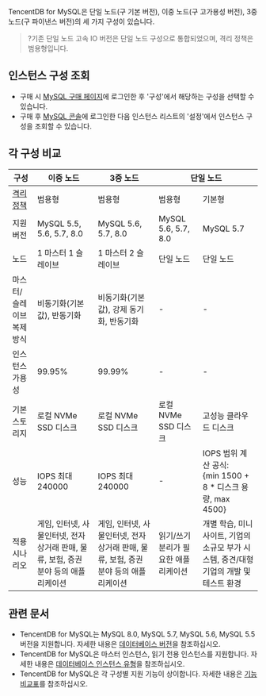 TencentDB for MySQL은 단일 노드(구 기본 버전), 이중 노드(구 고가용성 버전), 3중 노드(구 파이낸스 버전)의 세 가지 구성이 있습니다.
>?기존 단일 노드 고속 IO 버전은 단일 노드 구성으로 통합되었으며, 격리 정책은 범용형입니다.

## 인스턴스 구성 조회
- 구매 시 [MySQL 구매 페이지](https://buy.cloud.tencent.com/cdb)에 로그인한 후 '구성'에서 해당하는 구성을 선택할 수 있습니다.
- 구매 후 [MySQL 콘솔](https://console.cloud.tencent.com/cdb)에 로그인한 다음 인스턴스 리스트의 '설정'에서 인스턴스 구성을 조회할 수 있습니다.

## 각 구성 비교
<table>
<thead>
<tr><th>구성</th><th >이중 노드</th><th>3중 노드</th><th colspan=2>단일 노드</th>
</thead>
<tbody><tr>
<td><a href="https://intl.cloud.tencent.com/document/product/236/39794">격리 정책</a></td>
<td>범용형</td><td>범용형</td><td>범용형</td><td>기본형</td></tr>
<tr>
<td>지원 버전</td>
<td>MySQL 5.5, 5.6, 5.7, 8.0</td><td>MySQL 5.6, 5.7, 8.0</td><td>MySQL 5.6, 5.7, 8.0</td><td>MySQL 5.7</td></tr>
<tr>
<td>노드</td>
<td>1 마스터 1 슬레이브</td><td>1 마스터 2 슬레이브</td><td>단일 노드</td><td>단일 노드</td></tr>
<tr>
<td>마스터/슬레이브 복제 방식</td>
<td>비동기화(기본값), 반동기화</td><td>비동기화(기본값), 강제 동기화, 반동기화</td><td>-</td><td>-</td></tr>
<tr>
<td>인스턴스 가용성</td>
<td>99.95%</td><td>99.99%</td><td>-</td><td>-</td></tr>
<tr>
<td>기본 스토리지</td>
<td>로컬 NVMe SSD 디스크</td><td>로컬 NVMe SSD 디스크</td><td>로컬 NVMe SSD 디스크</td><td>고성능 클라우드 디스크</td></tr>
<tr>
<td>성능</td>
<td>IOPS 최대 240000</td><td>IOPS 최대 240000</td><td>-</td><td>IOPS 범위 계산 공식:<br>{min 1500 + 8 * 디스크 용량, max 4500}</td></tr>
<tr>
<td>적용 시나리오</td>
<td>게임, 인터넷, 사물인터넷, 전자상거래 판매, 물류, 보험, 증권 분야 등의 애플리케이션</td>
<td>게임, 인터넷, 사물인터넷, 전자상거래 판매, 물류, 보험, 증권 분야 등의 애플리케이션</td>
<td>읽기/쓰기 분리가 필요한 애플리케이션</td>
<td>개별 학습, 미니 사이트, 기업의 소규모 부가 시스템, 중견/대형 기업의 개발 및 테스트 환경</td></tr>
</tbody></table>

## 관련 문서
- TencentDB for MySQL는 MySQL 8.0, MySQL 5.7, MySQL 5.6, MySQL 5.5 버전을 지원합니다. 자세한 내용은 [데이터베이스 버전](https://intl.cloud.tencent.com/document/product/236/31896)을 참조하십시오.
- TencentDB for MySQL은 마스터 인스턴스, 읽기 전용 인스턴스를 지원합니다. 자세한 내용은 [데이터베이스 인스턴스 유형](https://intl.cloud.tencent.com/document/product/236/7268)을 참조하십시오.
- TencentDB for MySQL은 각 구성별 지원 기능이 상이합니다. 자세한 내용은 [기능 비교표](https://intl.cloud.tencent.com/document/product/236/36007)를 참조하십시오.
